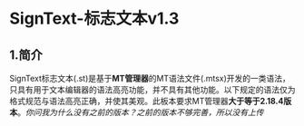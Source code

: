 # SignText-标志文本v1.3
## 1.简介
SignText标志文本(.st)是基于**MT管理器**的MT语法文件(.mtsx)开发的一类语法，只具有用于文本编辑器的语法高亮功能，并不具有其他功能。以下规定的语法仅为格式规范与语法高亮正确，并使其美观。此板本要求MT管理器**大于等于2.18.4版本**。*你问我为什么没有之前的版本？之前的版本不够完善，所以没有上传*
